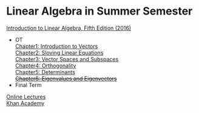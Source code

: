 # Linear Algebra in Summer Semester
[Introduction to Linear Algebra, Fifth Edition (2016)](https://math.mit.edu/~gs/linearalgebra/)<br>
- OT<br>
[Chapter1: Introduction to Vectors](https://github.com/jeongyoonlee2015/2020-TIL/blob/master/LinearAlgebra/Chapter1:IntroductiontoVectors.md)<br>
[Chapter2: Sloving Linear Equations](https://github.com/jeongyoonlee2015/2020-TIL/blob/master/LinearAlgebra/Chapter2:SlovingLinearEquations.md)<br>
[Chapter3: Vector Spaces and Subspaces](https://github.com/jeongyoonlee2015/2020-TIL/blob/master/LinearAlgebra/Chapter3:VectorSpacesandSubspaces.md)<br>
[Chapter4: Orthogonality](https://github.com/jeongyoonlee2015/2020TIL/blob/master/LinearAlgebra/Chapter4:Orthogonality.md)<br>
[Chapter5: Determinants](https://github.com/jeongyoonlee2015/2020-TIL/blob/master/LinearAlgebra/Chapter5:Determinants.md)<br>
~~[Chapter6: Eigenvalues and Eigenvectors]()~~<br>
- Final Term<br>


[Online Lectures](https://ocw.mit.edu/courses/mathematics/18-06-linear-algebra-spring-2010/video-lectures/)<br>
[Khan Academy](https://m.edwith.org/linear-algebra/lectures/18358)
